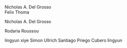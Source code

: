 

Nicholas A. Del Grosso \
Felix Thoma 

Nicholas A. Del Grosso 


Rodaria Roussou

lingyun 
xiye
Simon Ullrich
Santiago Priego Cubero
lingyun 
